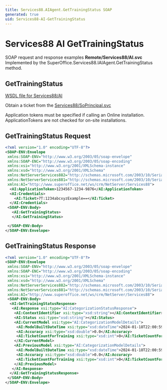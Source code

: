 ```yaml
---
title: Services88.AIAgent.GetTrainingStatus SOAP
generated: true
uid: Services88-AI-GetTrainingStatus
---
```


# Services88 AI GetTrainingStatus

SOAP request and response examples **Remote/Services88/AI.svc**
Implemented by the <see cref="M:SuperOffice.Services88.IAIAgent.GetTrainingStatus">SuperOffice.Services88.IAIAgent.GetTrainingStatus</see> method.

## GetTrainingStatus





[WSDL file for Services88/AI](../Services88-AI.md)

Obtain a ticket from the [Services88/SoPrincipal.svc](../SoPrincipal/index.md)

Application tokens must be specified if calling an Online installation. ApplicationTokens are not checked for on-site installations.

## GetTrainingStatus Request

```xml
<?xml version="1.0" encoding="UTF-8"?>
<SOAP-ENV:Envelope
 xmlns:SOAP-ENV="http://www.w3.org/2003/05/soap-envelope"
 xmlns:SOAP-ENC="http://www.w3.org/2003/05/soap-encoding"
 xmlns:xsi="http://www.w3.org/2001/XMLSchema-instance"
 xmlns:xsd="http://www.w3.org/2001/XMLSchema"
 xmlns:NetServerServices882="http://schemas.microsoft.com/2003/10/Serialization/Arrays"
 xmlns:NetServerServices881="http://schemas.microsoft.com/2003/10/Serialization/"
 xmlns:AI="http://www.superoffice.net/ws/crm/NetServer/Services88">
  <AI:ApplicationToken>1234567-1234-9876</AI:ApplicationToken>
  <AI:Credentials>
    <AI:Ticket>7T:1234abcxyzExample==</AI:Ticket>
  </AI:Credentials>
 <SOAP-ENV:Body>
   <AI:GetTrainingStatus>
   </AI:GetTrainingStatus>

 </SOAP-ENV:Body>
</SOAP-ENV:Envelope>

```


## GetTrainingStatus Response

```xml
<?xml version="1.0" encoding="UTF-8"?>
<SOAP-ENV:Envelope
 xmlns:SOAP-ENV="http://www.w3.org/2003/05/soap-envelope"
 xmlns:SOAP-ENC="http://www.w3.org/2003/05/soap-encoding"
 xmlns:xsi="http://www.w3.org/2001/XMLSchema-instance"
 xmlns:xsd="http://www.w3.org/2001/XMLSchema"
 xmlns:NetServerServices882="http://schemas.microsoft.com/2003/10/Serialization/Arrays"
 xmlns:NetServerServices881="http://schemas.microsoft.com/2003/10/Serialization/"
 xmlns:AI="http://www.superoffice.net/ws/crm/NetServer/Services88">
 <SOAP-ENV:Body>
  <AI:GetTrainingStatusResponse>
   <AI:Response xsi:type="AI:CategorizationStatusResponse">
    <AI:ContextIdentifier xsi:type="xsd:string"></AI:ContextIdentifier>
    <AI:Status xsi:type="xsd:string"></AI:Status>
    <AI:CurrentModel xsi:type="AI:CategorizationModelDetails">
     <AI:ModelBuiltDateTime xsi:type="xsd:dateTime">2024-01-18T22:00:59Z</AI:ModelBuiltDateTime>
     <AI:Accuracy xsi:type="xsd:double">0.0</AI:Accuracy>
     <AI:TicketCountForTraining xsi:type="xsd:int">0</AI:TicketCountForTraining>
    </AI:CurrentModel>
    <AI:PreviousModel xsi:type="AI:CategorizationModelDetails">
     <AI:ModelBuiltDateTime xsi:type="xsd:dateTime">2024-01-18T22:00:59Z</AI:ModelBuiltDateTime>
     <AI:Accuracy xsi:type="xsd:double">0.0</AI:Accuracy>
     <AI:TicketCountForTraining xsi:type="xsd:int">0</AI:TicketCountForTraining>
    </AI:PreviousModel>
   </AI:Response>
  </AI:GetTrainingStatusResponse>
 </SOAP-ENV:Body>
</SOAP-ENV:Envelope>

```

